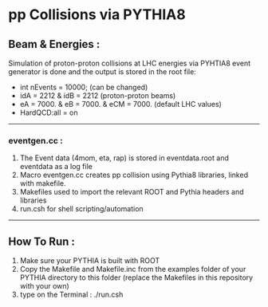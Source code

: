 # pp Collisions via PYTHIA8

## Beam & Energies :

Simulation of proton-proton collisions at LHC energies via PYHTIA8 event generator is done and the output is stored in the root file:
* int nEvents = 10000; (can be changed)
* idA = 2212 & idB = 2212 (proton-proton beams)
* eA  = 7000. & eB  = 7000. & eCM  = 7000. (default LHC values)
* HardQCD:all = on

--------------------------------------------------------------------------------------------

### eventgen.cc :

1. The Event data (4mom, eta, rap) is stored in eventdata.root and eventdata as a log file
2. Macro eventgen.cc creates pp collision using Pythia8 libraries, linked with makefile.
3. Makefiles used to import the relevant ROOT and Pythia headers and libraries
4. run.csh for shell scripting/automation

--------------------------------------------------------------------------------------------

## How To Run :

1. Make sure your PYTHIA is built with ROOT
2. Copy the Makefile and Makefile.inc from the examples folder of your PYTHIA directory to this folder (replace the Makefiles in this repository with your own)
3. type on the Terminal : ./run.csh
